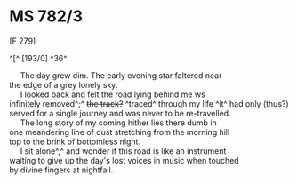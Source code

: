 # MS 782/3

[F 279]

^[^ [193/0] ^36^ 

&nbsp;&nbsp;&nbsp;&nbsp;&nbsp;The day grew dim. The early evening star faltered near \
the edge of a grey lonely sky. \
&nbsp;&nbsp;&nbsp;&nbsp;&nbsp;I looked back and felt the road lying behind me ws \
infinitely removed^;^ ~~the track?~~ ^traced^ through my life ^it^ had only (thus?) \
served for a single journey and was never to be re-travelled. \
&nbsp;&nbsp;&nbsp;&nbsp;&nbsp;The long story of my coming hither lies there dumb in \
one meandering line of dust stretching from the morning hill \
top to the brink of bottomless night. \
&nbsp;&nbsp;&nbsp;&nbsp;&nbsp;I sit alone^,^ and wonder if this road is like an instrument \
waiting to give up the day's lost voices in music when touched \
by divine fingers at nightfall. 
